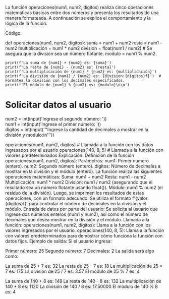 La función operaciones(num1, num2, digitos) realiza cinco operaciones matemáticas básicas entre dos números y presenta los resultados de una manera formateada. A continuación se explica el comportamiento y la lógica de la función.

Código:

def operaciones(num1, num2, digitos):
    suma = num1 + num2
    resta = num1 - num2
    multiplicación = num1 * num2
    division = float(num1 / num2)  # Se asegura que la división sea un número flotante.
    modulo = num1 % num2
    
    print(f'La suma de {num1} + {num2} es: {suma}')
    print(f'La resta de {num1} - {num2} es: {resta}')
    print(f'La multiplicación de {num1} * {num2} es: {multiplicación}')
    print(f'La división de {num1} / {num2} es: {division:{digitos}f}')  # Formatea la división con los decimales especificados.
    print(f'El módulo de {num1} % {num2} es: {modulo}\n\n')

# Solicitar datos al usuario
num2 = int(input('Ingrese el segundo número: '))    
num1 = int(input('Ingrese el primer número: '))    
digitos = int(input('''Ingrese la cantidad de decimales a mostrar en la división y modulo:\n'''))    

operaciones(num1, num2, digitos)  # Llamada a la función con los datos ingresados por el usuario
operaciones(140, 8, 5)  # Llamada a la función con valores predeterminados
Explicación:
Definición de la función operaciones(num1, num2, digitos):
Parámetros:
num1: Primer número (entero).
num2: Segundo número (entero).
digitos: Número de decimales a mostrar en la división y el módulo (entero).
La función realiza las siguientes operaciones matemáticas:
Suma: num1 + num2
Resta: num1 - num2
Multiplicación: num1 * num2
División: num1 / num2 (asegurando que el resultado sea un número flotante usando float()).
Módulo: num1 % num2 (el residuo de la división).
Luego, se imprimen los resultados de estas operaciones, con un formato adecuado:
Se utiliza el formato f'{valor:{digitos}f}' para controlar el número de decimales en la división y el módulo.
Entrada de datos por parte del usuario:
Se solicita al usuario que ingrese dos números enteros (num1 y num2), así como el número de decimales que desea mostrar en la división y el módulo.
Llamada a la función:
operaciones(num1, num2, digitos): Llama a la función con los valores ingresados por el usuario.
operaciones(140, 8, 5): Llama a la función con valores predeterminados para demostrar cómo funciona la función con datos fijos.
Ejemplo de salida:
Si el usuario ingresa:

Primer número: 25
Segundo número: 7
Decimales: 2
La salida será algo como:


La suma de 25 + 7 es: 32
La resta de 25 - 7 es: 18
La multiplicación de 25 * 7 es: 175
La división de 25 / 7 es: 3.57
El módulo de 25 % 7 es: 4


La suma de 140 + 8 es: 148
La resta de 140 - 8 es: 132
La multiplicación de 140 * 8 es: 1120
La división de 140 / 8 es: 17.50000
El módulo de 140 % 8 es: 4
